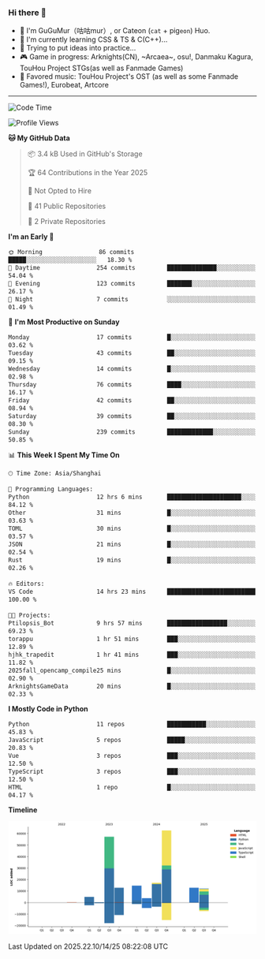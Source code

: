 ### Hi there 👋

- 🧐 I'm GuGuMur（咕咕mur）, or Cateon (`cat` + pig`eon`) Huo.
- 🌱 I'm currently learning CSS & TS & C(C++)...
- 🤔 Trying to put ideas into practice...
- 🎮 Game in progress: Arknights(CN), ~Arcaea~, osu!, Danmaku Kagura, TouHou Project STGs(as well as Fanmade Games)
- 🎵 Favored music: TouHou Project's OST (as well as some Fanmade Games!), Eurobeat, Artcore

----
<!--START_SECTION:waka-->
![Code Time](http://img.shields.io/badge/Code%20Time-97%20hrs%2037%20mins-blue)

![Profile Views](http://img.shields.io/badge/Profile%20Views-1-blue)

**🐱 My GitHub Data** 

> 📦 3.4 kB Used in GitHub's Storage 
 > 
> 🏆 64 Contributions in the Year 2025
 > 
> 🚫 Not Opted to Hire
 > 
> 📜 41 Public Repositories 
 > 
> 🔑 2 Private Repositories 
 > 
**I'm an Early 🐤** 

```text
🌞 Morning                86 commits          █████░░░░░░░░░░░░░░░░░░░░   18.30 % 
🌆 Daytime                254 commits         ██████████████░░░░░░░░░░░   54.04 % 
🌃 Evening                123 commits         ███████░░░░░░░░░░░░░░░░░░   26.17 % 
🌙 Night                  7 commits           ░░░░░░░░░░░░░░░░░░░░░░░░░   01.49 % 
```
📅 **I'm Most Productive on Sunday** 

```text
Monday                   17 commits          █░░░░░░░░░░░░░░░░░░░░░░░░   03.62 % 
Tuesday                  43 commits          ██░░░░░░░░░░░░░░░░░░░░░░░   09.15 % 
Wednesday                14 commits          █░░░░░░░░░░░░░░░░░░░░░░░░   02.98 % 
Thursday                 76 commits          ████░░░░░░░░░░░░░░░░░░░░░   16.17 % 
Friday                   42 commits          ██░░░░░░░░░░░░░░░░░░░░░░░   08.94 % 
Saturday                 39 commits          ██░░░░░░░░░░░░░░░░░░░░░░░   08.30 % 
Sunday                   239 commits         █████████████░░░░░░░░░░░░   50.85 % 
```


📊 **This Week I Spent My Time On** 

```text
🕑︎ Time Zone: Asia/Shanghai

💬 Programming Languages: 
Python                   12 hrs 6 mins       █████████████████████░░░░   84.12 % 
Other                    31 mins             █░░░░░░░░░░░░░░░░░░░░░░░░   03.63 % 
TOML                     30 mins             █░░░░░░░░░░░░░░░░░░░░░░░░   03.57 % 
JSON                     21 mins             █░░░░░░░░░░░░░░░░░░░░░░░░   02.54 % 
Rust                     19 mins             █░░░░░░░░░░░░░░░░░░░░░░░░   02.26 % 

🔥 Editors: 
VS Code                  14 hrs 23 mins      █████████████████████████   100.00 % 

🐱‍💻 Projects: 
Ptilopsis_Bot            9 hrs 57 mins       █████████████████░░░░░░░░   69.23 % 
torappu                  1 hr 51 mins        ███░░░░░░░░░░░░░░░░░░░░░░   12.89 % 
hjhk_trapedit            1 hr 41 mins        ███░░░░░░░░░░░░░░░░░░░░░░   11.82 % 
2025fall_opencamp_compile25 mins             █░░░░░░░░░░░░░░░░░░░░░░░░   02.90 % 
ArknightsGameData        20 mins             █░░░░░░░░░░░░░░░░░░░░░░░░   02.33 % 
```

**I Mostly Code in Python** 

```text
Python                   11 repos            ███████████░░░░░░░░░░░░░░   45.83 % 
JavaScript               5 repos             █████░░░░░░░░░░░░░░░░░░░░   20.83 % 
Vue                      3 repos             ███░░░░░░░░░░░░░░░░░░░░░░   12.50 % 
TypeScript               3 repos             ███░░░░░░░░░░░░░░░░░░░░░░   12.50 % 
HTML                     1 repo              █░░░░░░░░░░░░░░░░░░░░░░░░   04.17 % 
```



**Timeline**

![Lines of Code chart](https://raw.githubusercontent.com/GuGuMur/GuGuMur/main/assets/bar_graph.png)


 Last Updated on 2025.22.10/14/25 08:22:08 UTC
<!--END_SECTION:waka-->

<!-- ![Metrics](https://metrics.lecoq.io/GuGuMur?template=classic&config.timezone=Asia%2FShanghai) -->
